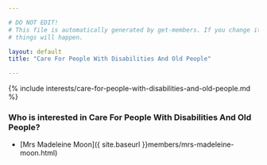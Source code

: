 ```yaml
---

# DO NOT EDIT!
# This file is automatically generated by get-members. If you change it, bad
# things will happen.

layout: default
title: "Care For People With Disabilities And Old People"

---
```


{% include interests/care-for-people-with-disabilities-and-old-people.md %}

### Who is interested in Care For People With Disabilities And Old People?


* [Mrs Madeleine Moon]({ site.baseurl }}members/mrs-madeleine-moon.html)
